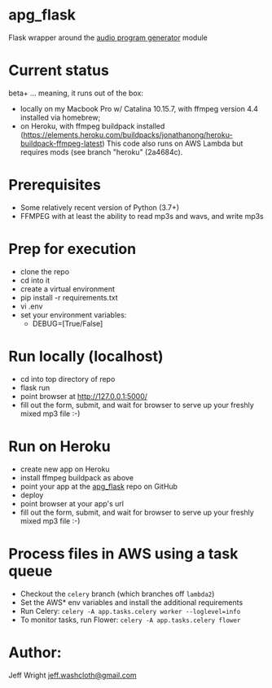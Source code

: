 # apg_flask
Flask wrapper around the [audio program generator](https://github.com/jeffwright13/audio_program_generator) module

# Current status
beta+ ... meaning, it runs out of the box:
  - locally on my Macbook Pro w/ Catalina 10.15.7,
    with ffmpeg version 4.4 installed via homebrew;
  - on Heroku, with ffmpeg buildpack installed
    (https://elements.heroku.com/buildpacks/jonathanong/heroku-buildpack-ffmpeg-latest)
This code also runs on AWS Lambda but requires mods (see branch
"heroku" (2a4684c).

# Prerequisites
* Some relatively recent version of Python (3.7+)
* FFMPEG with at least the ability to read mp3s and wavs, and write mp3s

# Prep for execution
* clone the repo
* cd into it
* create a virtual environment
* pip install -r requirements.txt
* vi .env
* set your environment variables:
    * DEBUG=[True/False]

# Run locally (localhost)
* cd into top directory of repo
* flask run
* point browser at http://127.0.0.1:5000/
* fill out the form, submit, and wait for browser to serve up your freshly mixed mp3 file :-)

# Run on Heroku
* create new app on Heroku
* install ffmpeg buildpack as above
* point your app at the [apg_flask](https://github.com/jeffwright13/apg_flask) repo on GitHub
* deploy
* point browser at your app's url
* fill out the form, submit, and wait for browser to serve up your freshly mixed mp3 file :-)

# Process files in AWS using a task queue
* Checkout the `celery` branch (which branches off `lambda2`)
* Set the AWS\* env variables and install the additional requirements
* Run Celery: `celery -A app.tasks.celery worker --loglevel=info`
* To monitor tasks, run Flower: `celery -A app.tasks.celery flower`

# Author:
Jeff Wright <jeff.washcloth@gmail.com>
